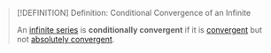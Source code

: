 >[!DEFINITION] Definition: Conditional Convergence of an Infinite 
>
>An [infinite series](../Infinite%20Series.md) is **conditionally convergent** if it is [convergent](Convergence%20of%20an%20Infinite%20Series.md) but not [absolutely convergent](Absolute%20Convergence%20of%20an%20Infinite%20Series.md).